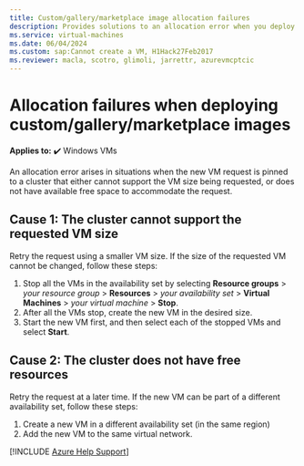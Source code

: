 ```yaml
---
title: Custom/gallery/marketplace image allocation failures
description: Provides solutions to an allocation error when you deploy a custom/gallery/marketplace image.
ms.service: virtual-machines
ms.date: 06/04/2024
ms.custom: sap:Cannot create a VM, H1Hack27Feb2017
ms.reviewer: macla, scotro, glimoli, jarrettr, azurevmcptcic
---
```

# Allocation failures when deploying custom/gallery/marketplace images

**Applies to:** :heavy_check_mark: Windows VMs

An allocation error arises in situations when the new VM request is pinned to a cluster that either cannot support the VM size being requested, or does not have available free space to accommodate the request.

## Cause 1: The cluster cannot support the requested VM size

Retry the request using a smaller VM size. If the size of the requested VM cannot be changed, follow these steps:

1. Stop all the VMs in the availability set by selecting **Resource groups** > *your resource group* > **Resources** > *your availability set* > **Virtual Machines** > *your virtual machine* > **Stop**.
1. After all the VMs stop, create the new VM in the desired size.
1. Start the new VM first, and then select each of the stopped VMs and select **Start**.

## Cause 2: The cluster does not have free resources

Retry the request at a later time. If the new VM can be part of a different availability set, follow these steps:
1. Create a new VM in a different availability set (in the same region)
1. Add the new VM to the same virtual network.

[!INCLUDE [Azure Help Support](../../../includes/azure-help-support.md)]
